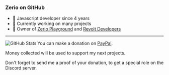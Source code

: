 ### Zerio on GitHub
- 🏓 Javascript developer since 4 years
- 🦙 Currently working on many projects 
- 🏅 Owner of [Zerio Playground](https://discord.com/invite/5cGSYV8ZZj) and [Revolt Developers](https://app.revolt.chat/invite/01FR313VHH99P0V55H0ES0K7RM)
---
<img align="left" alt="GitHub Stats" src="https://github-readme-stats.vercel.app/api?username=ZerioDev&count_private=true&show_icons=true?theme=buefy&theme=dark"/>

You can make a donation on [PayPal](https://www.paypal.com/paypalme/ZerioPvP).

Money collected will be used to support my next projects.

Don't forget to send me a proof of your donation, to get a special role on the Discord server.
